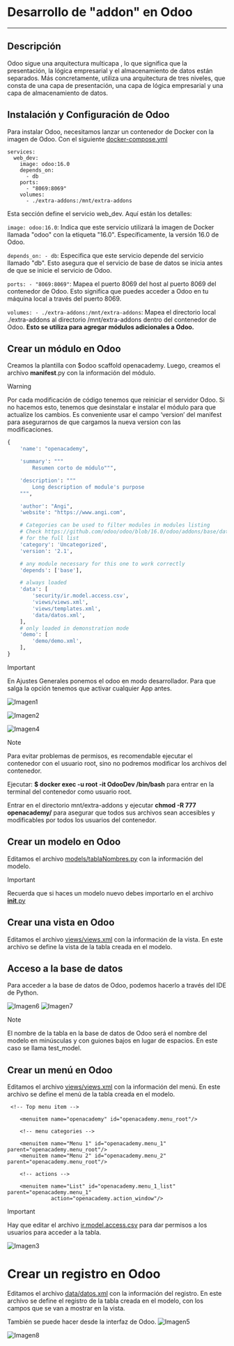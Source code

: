 # Desarrollo de "addon" en Odoo

-----------------
## Descripción
Odoo sigue una arquitectura multicapa , lo que significa que la presentación, la lógica empresarial y el almacenamiento de datos están separados. Más concretamente, utiliza una arquitectura de tres niveles, que consta de una capa de presentación, una capa de lógica empresarial y una capa de almacenamiento de datos.

## Instalación y Configuración de Odoo
Para instalar Odoo, necesitamos lanzar un contenedor de Docker con la imagen de Odoo.
Con el siguiente [docker-compose.yml](./docker-compose.yml)

```
services:
  web_dev:
    image: odoo:16.0
    depends_on:
      - db
    ports:
      - "8069:8069"
    volumes:
      - ./extra-addons:/mnt/extra-addons
```
Esta sección define el servicio web_dev. Aquí están los detalles:

`image: odoo:16.0`: Indica que este servicio utilizará la imagen de Docker llamada "odoo" con la etiqueta "16.0". Específicamente, la versión 16.0 de Odoo.

`depends_on: - db`: Especifica que este servicio depende del servicio llamado "db". Esto asegura que el servicio de base de datos se inicia antes de que se inicie el servicio de Odoo.

`ports: - "8069:8069"`: Mapea el puerto 8069 del host al puerto 8069 del contenedor de Odoo. Esto significa que puedes acceder a Odoo en tu máquina local a través del puerto 8069.

`volumes: - ./extra-addons:/mnt/extra-addons`: Mapea el directorio local ./extra-addons al directorio /mnt/extra-addons dentro del contenedor de Odoo. **Esto se utiliza para agregar módulos adicionales a Odoo.**

## Crear un módulo en Odoo
Creamos la plantilla con $odoo scaffold openacademy. 
Luego, creamos el archivo __manifest__.py con la información del módulo.

> [!WARNING]
> Por cada modificación de código tenemos que reiniciar el servidor Odoo. Si no hacemos esto, tenemos que desinstalar e instalar el módulo para que actualize los cambios. 
> Es conveniente usar el campo ‘version’ del manifest para asegurarnos de que cargamos la nueva version con las modificaciones.

```python
{
    'name': "openacademy",

    'summary': """
        Resumen corto de módulo""",

    'description': """
        Long description of module's purpose
    """,

    'author': "Angi",
    'website': "https://www.angi.com",

    # Categories can be used to filter modules in modules listing
    # Check https://github.com/odoo/odoo/blob/16.0/odoo/addons/base/data/ir_module_category_data.xml
    # for the full list
    'category': 'Uncategorized',
    'version': '2.1',

    # any module necessary for this one to work correctly
    'depends': ['base'],

    # always loaded
    'data': [
        'security/ir.model.access.csv',
        'views/views.xml',
        'views/templates.xml',
        'data/datos.xml',
    ],
    # only loaded in demonstration mode
    'demo': [
        'demo/demo.xml',
    ],
}
```
> [!IMPORTANT]
> En Ajustes Generales ponemos el odoo en modo desarrollador.
> Para que salga la opción tenemos que activar cualquier App antes.

![Imagen1](./Imagenes/1.png)

![Imagen2](./Imagenes/2.png)

![Imagen4](./Imagenes/4.png)

> [!NOTE]
> Para evitar problemas de permisos, es recomendable ejecutar el contenedor con el usuario root, sino no podremos modificar los archivos del contenedor.
> 
> Ejecutar: **$ docker exec -u root -it OdooDev /bin/bash** para entrar en la terminal del contenedor como usuario root.
> 
> Entrar en el directorio mnt/extra-addons y ejecutar **chmod -R 777 openacademy/** para asegurar que todos sus archivos sean accesibles 
> y modificables por todos los usuarios del contenedor.

## Crear un modelo en Odoo
Editamos el archivo [models/tablaNombres.py](./extra-addons/openacademy/models/tablaNombres.py) con la información del modelo.

> [!IMPORTANT]
> Recuerda que si haces un modelo nuevo debes importarlo en el archivo [__init__.py](./extra-addons/openacademy/models/__init__.py)

## Crear una vista en Odoo
Editamos el archivo [views/views.xml](./extra-addons/openacademy/views/views.xml) con la información de la vista.
En este archivo se define la vista de la tabla creada en el modelo.

## Acceso a la base de datos
Para acceder a la base de datos de Odoo, podemos hacerlo a través del IDE de Python.

![Imagen6](./Imagenes/6.png)
![Imagen7](./Imagenes/7.png)

> [!NOTE]
> El nombre de la tabla en la base de datos de Odoo será el nombre del modelo en minúsculas y con guiones bajos en lugar de espacios.
> En este caso se llama test_model.

## Crear un menú en Odoo
Editamos el archivo [views/views.xml](./extra-addons/openacademy/views/views.xml) con la información del menú.
En este archivo se define el menú de la tabla creada en el modelo.
```
 <!-- Top menu item -->

    <menuitem name="openacademy" id="openacademy.menu_root"/>

    <!-- menu categories -->

    <menuitem name="Menu 1" id="openacademy.menu_1" parent="openacademy.menu_root"/>
    <menuitem name="Menu 2" id="openacademy.menu_2" parent="openacademy.menu_root"/>

    <!-- actions -->

    <menuitem name="List" id="openacademy.menu_1_list" parent="openacademy.menu_1"
              action="openacademy.action_window"/>
```
> [!IMPORTANT]
> Hay que editar el archivo [ir.model.access.csv](./extra-addons/openacademy/security/ir.model.access.csv) para dar permisos a los usuarios para acceder a la tabla.

![Imagen3](./Imagenes/3.png)

# Crear un registro en Odoo
Editamos el archivo [data/datos.xml](./extra-addons/openacademy/data/datos.xml) con la información del registro.
En este archivo se define el registro de la tabla creada en el modelo, con los campos que se van a mostrar en la vista.

También se puede hacer desde la interfaz de Odoo.
![Imagen5](./Imagenes/5.png)

![Imagen8](./Imagenes/8.png)